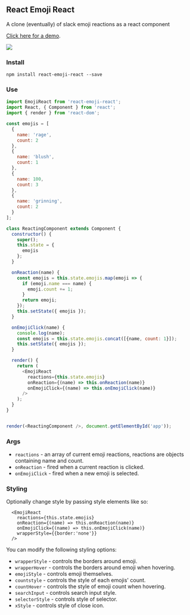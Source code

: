 ## React Emoji React

A clone (eventually) of slack emoji reactions as a react component

<a href="http://conorhastings.com/react-emoji-react/demo/index.html">Click here for a demo</a>. 

<img src="http://i.imgur.com/qbvWhU7.gif" />

### Install

`npm install react-emoji-react --save`

### Use

```js
import EmojiReact from 'react-emoji-react';
import React, { Component } from 'react';
import { render } from 'react-dom';

const emojis = [
  {
    name: 'rage',
    count: 2
  },
  {
    name: 'blush',
    count: 1
  },
  {
    name: 100,
    count: 3
  },
  {
    name: 'grinning',
    count: 2
  }
];

class ReactingComponent extends Component {
  constructor() {
    super();
    this.state = {
      emojis
    };
  }

  onReaction(name) {
    const emojis = this.state.emojis.map(emoji => {
      if (emoji.name === name) {
        emoji.count += 1;
      }
      return emoji;
    });
    this.setState({ emojis });
  }

  onEmojiClick(name) {
    console.log(name);
    const emojis = this.state.emojis.concat([{name, count: 1}]);
    this.setState({ emojis });
  }

  render() {
    return (
      <EmojiReact 
        reactions={this.state.emojis} 
        onReaction={(name) => this.onReaction(name)} 
        onEmojiClick={(name) => this.onEmojiClick(name)}
      />
    );
  }
}


render(<ReactingComponent />, document.getElementById('app'));
```


### Args

* `reactions` - an array of current emoji reactions, reactions are objects containing name and count.
* `onReaction` - fired when a current reaction is clicked.
* `onEmojiClick` - fired when a new emoji is selected.

### Styling

Optionally change style by passing style elements like so:

```
  <EmojiReact 
    reactions={this.state.emojis} 
    onReaction={(name) => this.onReaction(name)} 
    onEmojiClick={(name) => this.onEmojiClick(name)}
    wrapperStyle={{border:'none'}}
  />
```

You can modify the following styling options:

* `wrapperStyle` - controls the borders around emoji.
* `wrapperHover` - controls the borders around emoji when hovering.
* `emojiStyle` - controls emoji themselves.
* `countstyle` - controls the style of each emojis' count.
* `countHover` - controls the style of emoji count when hovering.
* `searchInput` - controls search input style.
* `selectorStyle` - controls style of selector.
* `xStyle` - controls style of close icon.


